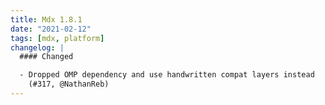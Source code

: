 ```yaml
---
title: Mdx 1.8.1
date: "2021-02-12"
tags: [mdx, platform]
changelog: |
  #### Changed

  - Dropped OMP dependency and use handwritten compat layers instead
    (#317, @NathanReb)
---
```

